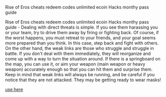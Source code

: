 Rise of Eros cheats redeem codes unlimited ecoin Hacks monthy pass guide

Rise of Eros cheats redeem codes unlimited ecoin Hacks monthy pass guide - Dealing with direct threats is simple. If you see them harassing you or your team, try to drive them away by firing or fighting back. Of course, if the worst happens, you must retreat to your friends, and your goal seems more prepared than you think. In this case, step back and fight with others. On the other hand, the weak links are those who struggle and struggle in battle. If you don't deal with them immediately, they will reorganize and come up with a way to turn the situation around. If there is a springboard on the map, you can use it, or aim your weapon (main weapon or heavy weapon) accurately enough so that you can hit them and surprise them. Keep in mind that weak links will always be running, and be careful if you notice that they are not attacked. They may be getting ready to wear masks!

[use here](https://dlscheat.top/rise-of-eros/)
